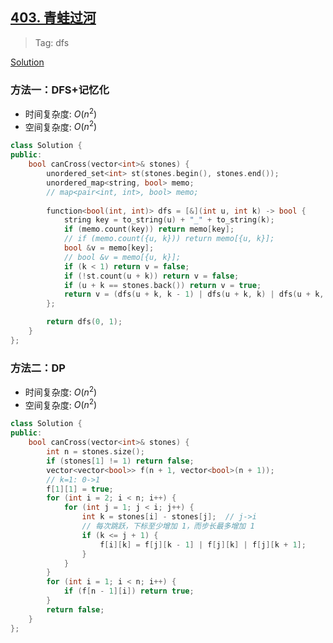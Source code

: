 ## [403. 青蛙过河](https://leetcode.cn/problems/frog-jump/description/)

> Tag: dfs

[Solution](https://leetcode.cn/problems/frog-jump/solutions/750427/gong-shui-san-xie-yi-ti-duo-jie-jiang-di-74fw/)

### 方法一：DFS+记忆化
* 时间复杂度: ${O(n^2)}$
* 空间复杂度: ${O(n^2)}$
```cpp
class Solution {
public:
    bool canCross(vector<int>& stones) {
        unordered_set<int> st(stones.begin(), stones.end());
        unordered_map<string, bool> memo;
        // map<pair<int, int>, bool> memo;
        
        function<bool(int, int)> dfs = [&](int u, int k) -> bool {
            string key = to_string(u) + "_" + to_string(k);
            if (memo.count(key)) return memo[key];
            // if (memo.count({u, k})) return memo[{u, k}];
            bool &v = memo[key];
            // bool &v = memo[{u, k}];
            if (k < 1) return v = false;
            if (!st.count(u + k)) return v = false;
            if (u + k == stones.back()) return v = true;
            return v = (dfs(u + k, k - 1) | dfs(u + k, k) | dfs(u + k, k + 1));
        };

        return dfs(0, 1);
    }
};
```

### 方法二：DP
* 时间复杂度: ${O(n^2)}$
* 空间复杂度: ${O(n^2)}$
```cpp
class Solution {
public:
    bool canCross(vector<int>& stones) {
        int n = stones.size();
        if (stones[1] != 1) return false;
        vector<vector<bool>> f(n + 1, vector<bool>(n + 1));
        // k=1: 0->1
        f[1][1] = true;
        for (int i = 2; i < n; i++) {
            for (int j = 1; j < i; j++) {
                int k = stones[i] - stones[j];  // j->i
                // 每次跳跃，下标至少增加 1，而步长最多增加 1
                if (k <= j + 1) {
                    f[i][k] = f[j][k - 1] | f[j][k] | f[j][k + 1];
                }
            }
        }
        for (int i = 1; i < n; i++) {
            if (f[n - 1][i]) return true;
        }
        return false;
    }
};
```